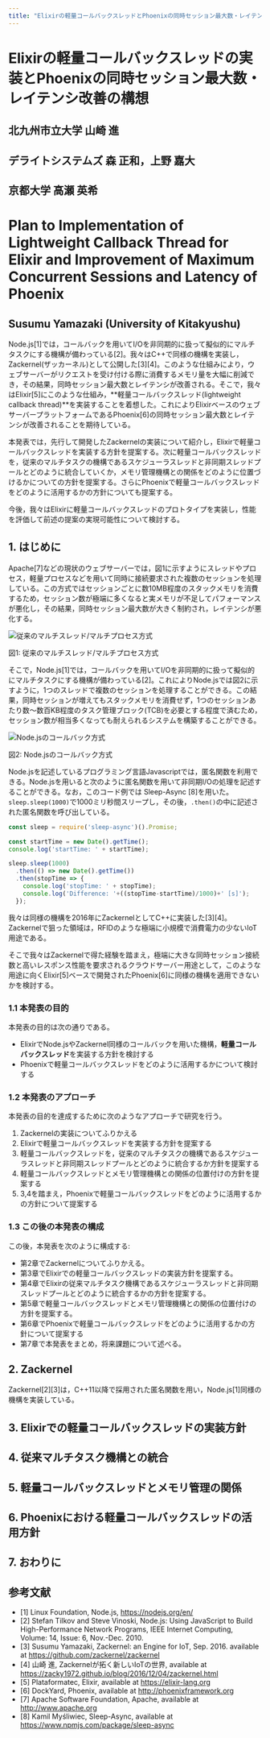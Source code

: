 ```yaml
---
title: "Elixirの軽量コールバックスレッドとPhoenixの同時セッション最大数・レイテンシ改善の構想"
---
```

# Elixirの軽量コールバックスレッドの実装とPhoenixの同時セッション最大数・レイテンシ改善の構想
## 北九州市立大学 山崎 進
## デライトシステムズ 森 正和，上野 嘉大
## 京都大学 高瀬 英希

# Plan to Implementation of Lightweight Callback Thread for Elixir and Improvement of Maximum Concurrent Sessions and Latency of Phoenix
## Susumu Yamazaki (University of Kitakyushu)

Node.js\[1\]では，コールバックを用いてI/Oを非同期的に扱って擬似的にマルチタスクにする機構が備わっている\[2\]。我々はC++で同様の機構を実装し，Zackernel(ザッカーネル)として公開した\[3\]\[4\]。このような仕組みにより，ウェブサーバーがリクエストを受け付ける際に消費するメモリ量を大幅に削減でき，その結果，同時セッション最大数とレイテンシが改善される。そこで，我々はElixir\[5\]にこのような仕組み，**軽量コールバックスレッド(lightweight callback thread)**を実装することを着想した。これによりElixirベースのウェブサーバープラットフォームであるPhoenix\[6\]の同時セッション最大数とレイテンシが改善されることを期待している。

本発表では，先行して開発したZackernelの実装について紹介し，Elixirで軽量コールバックスレッドを実装する方針を提案する。次に軽量コールバックスレッドを，従来のマルチタスクの機構であるスケジューラスレッドと非同期スレッドプールとどのように統合していくか，メモリ管理機構との関係をどのように位置づけるかについての方針を提案する。さらにPhoenixで軽量コールバックスレッドをどのように活用するかの方針についても提案する。

今後，我々はElixirに軽量コールバックスレッドのプロトタイプを実装し，性能を評価して前述の提案の実現可能性について検討する。

## 1. はじめに

Apache\[7\]などの現状のウェブサーバーでは，図1に示すようにスレッドやプロセス，軽量プロセスなどを用いて同時に接続要求された複数のセッションを処理している。この方式ではセッションごとに数10MB程度のスタックメモリを消費するため，セッション数が極端に多くなると実メモリが不足してパフォーマンスが悪化し，その結果，同時セッション最大数が大きく制約され，レイテンシが悪化する。

![従来のマルチスレッド/マルチプロセス方式](../images/Zackernel-1.jpg)

図1: 従来のマルチスレッド/マルチプロセス方式

そこで，Node.js\[1\]では，コールバックを用いてI/Oを非同期的に扱って擬似的にマルチタスクにする機構が備わっている\[2\]。これによりNode.jsでは図2に示すように，1つのスレッドで複数のセッションを処理することができる。この結果，同時セッションが増えてもスタックメモリを消費せず，1つのセッションあたり数〜数百KB程度のタスク管理ブロック(TCB)を必要とする程度で済むため，セッション数が相当多くなっても耐えられるシステムを構築することができる。

![Node.jsのコールバック方式](../images/Zackernel-2.jpg)

図2: Node.jsのコールバック方式

Node.jsを記述しているプログラミング言語Javascriptでは，匿名関数を利用できる。Node.jsを用いると次のように匿名関数を用いて非同期I/Oの処理を記述することができる。なお，このコード例では Sleep-Async \[8\]を用いた。`sleep.sleep(1000)`で1000ミリ秒間スリープし，その後，`.then()`の中に記述された匿名関数を呼び出している。

```javascript
const sleep = require('sleep-async')().Promise;

const startTime = new Date().getTime();
console.log('startTime: ' + startTime);

sleep.sleep(1000)
  .then(() => new Date().getTime())
  .then(stopTime => {
  	console.log('stopTime: ' + stopTime);
  	console.log('Difference: '+((stopTime-startTime)/1000)+' [s]');
  });
```

我々は同様の機構を2016年にZackernelとしてC++に実装した\[3\]\[4\]。Zackernelで狙った領域は，RFIDのような極端に小規模で消費電力の少ないIoT用途である。

そこで我々はZackernelで得た経験を踏まえ，極端に大きな同時セッション接続数と高いレスポンス性能を要求されるクラウドサーバー用途として，このような用途に向くElixir\[5\]ベースで開発されたPhoenix\[6\]に同様の機構を適用できないかを検討する。

### 1.1 本発表の目的

本発表の目的は次の通りである。

* ElixirでNode.jsやZackernel同様のコールバックを用いた機構，**軽量コールバックスレッド**を実装する方針を検討する
* Phoenixで軽量コールバックスレッドをどのように活用するかについて検討する

### 1.2 本発表のアプローチ

本発表の目的を達成するために次のようなアプローチで研究を行う。

1. Zackernelの実装についてふりかえる
2. Elixirで軽量コールバックスレッドを実装する方針を提案する
3. 軽量コールバックスレッドを，従来のマルチタスクの機構であるスケジューラスレッドと非同期スレッドプールとどのように統合するか方針を提案する
4. 軽量コールバックスレッドとメモリ管理機構との関係の位置付けの方針を提案する
5. 3,4を踏まえ，Phoenixで軽量コールバックスレッドをどのように活用するかの方針について提案する

### 1.3 この後の本発表の構成

この後，本発表を次のように構成する:

* 第2章でZackernelについてふりかえる。
* 第3章でElixirでの軽量コールバックスレッドの実装方針を提案する。
* 第4章でElixirの従来マルチタスク機構であるスケジューラスレッドと非同期スレッドプールとどのように統合するかの方針を提案する。
* 第5章で軽量コールバックスレッドとメモリ管理機構との関係の位置付けの方針を提案する。
* 第6章でPhoenixで軽量コールバックスレッドをどのように活用するかの方針について提案する
* 第7章で本発表をまとめ，将来課題について述べる。

## 2. Zackernel

Zackernel\[2\]\[3\]は，C++11以降で採用された匿名関数を用い，Node.js\[1\]同様の機構を実装している。


## 3. Elixirでの軽量コールバックスレッドの実装方針

## 4. 従来マルチタスク機構との統合

## 5. 軽量コールバックスレッドとメモリ管理の関係

## 6. Phoenixにおける軽量コールバックスレッドの活用方針

## 7. おわりに

## 参考文献

* \[1\] Linux Foundation, Node.js, https://nodejs.org/en/
* \[2\]  Stefan Tilkov and Steve Vinoski, Node.js: Using JavaScript to Build High-Performance Network Programs, IEEE Internet Computing, Volume: 14, Issue: 6, Nov.-Dec. 2010.
* \[3\] Susumu Yamazaki, Zackernel: an Engine for IoT, Sep. 2016. available at https://github.com/zackernel/zackernel
* \[4\] 山崎 進, Zackernelが拓く新しいIoTの世界, available at https://zacky1972.github.io/blog/2016/12/04/zackernel.html
* \[5\] Plataformatec, Elixir, available at https://elixir-lang.org
* \[6\] DockYard, Phoenix, available at http://phoenixframework.org
* \[7\] Apache Software Foundation, Apache, available at http://www.apache.org
* \[8\] Kamil Myśliwiec, Sleep-Async, available at https://www.npmjs.com/package/sleep-async
